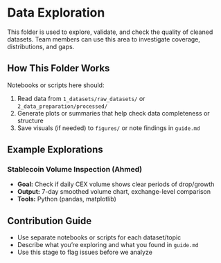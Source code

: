 # Data Exploration

This folder is used to explore, validate, and check the quality of cleaned
datasets. Team members can use this area to investigate coverage,
distributions, and gaps.

## How This Folder Works

Notebooks or scripts here should:

1. Read data from `1_datasets/raw_datasets/` or `2_data_preparation/processed/`
2. Generate plots or summaries that help check data completeness or structure
3. Save visuals (if needed) to `figures/` or note findings in `guide.md`

## Example Explorations

### Stablecoin Volume Inspection (Ahmed)

- **Goal:** Check if daily CEX volume shows clear periods of drop/growth
- **Output:** 7-day smoothed volume chart, exchange-level comparison
- **Tools:** Python (pandas, matplotlib)

## Contribution Guide

- Use separate notebooks or scripts for each dataset/topic
- Describe what you’re exploring and what you found in `guide.md`
- Use this stage to flag issues before we analyze

